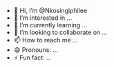 - 👋 Hi, I’m @Nkosingiphilee
- 👀 I’m interested in ...
- 🌱 I’m currently learning ...
- 💞️ I’m looking to collaborate on ...
- 📫 How to reach me ...
- 😄 Pronouns: ...
- ⚡ Fun fact: ...

<!---
Nkosingiphilee/Nkosingiphilee is a ✨ special ✨ repository because its `README.md` (this file) appears on your GitHub profile.
You can click the Preview link to take a look at your changes.
--->
